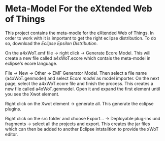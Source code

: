 # Meta-Model For the eXtended Web of Things

This project contains the meta-modle for the eXtended Web of
Things. In order to work with it is important to get the right eclipse
distribution. To do so, download the _Eclipse Epsilon Distribution_.

On the a4xWoT.emf file -> right click -> Generate Ecore Model. This
will create a new file called a4xWoT.ecore which contais the
meta-model in eclipse's ecore language.

File -> New -> Other -> EMF Generator Model. Then select a file name
(a4xWoT.genmodel) and select _Ecore model_ as model importer. On the
next page, select the a4xWoT.ecore file and finish the process. This
creates a new file called a4xWoT.genmodel. Open it and expand the
first element until you see the Xwot element.

Right click on the Xwot element -> generate all. This generate the
eclipse plugins.

Right click on the src folder and choose Export... -> Deployable plug-ins und fragments -> select all the projects and export. This creates the jar files which can then be added to another Eclipse intstalltion to provide the xWoT editor.